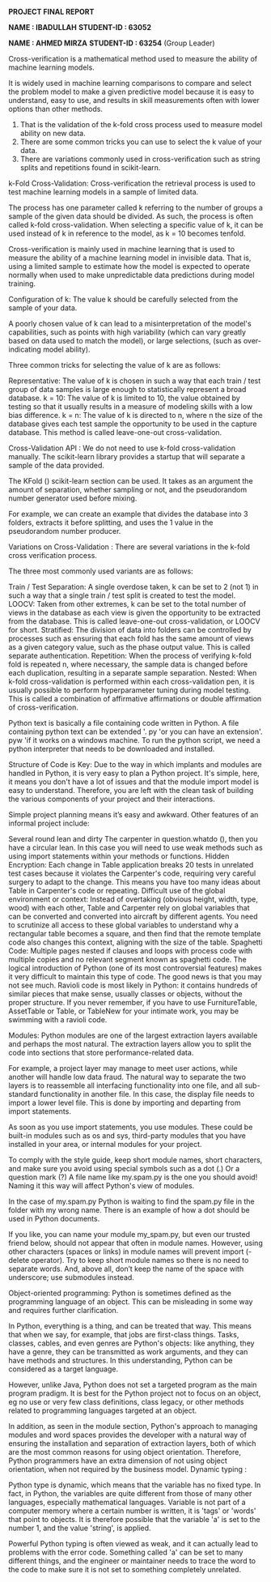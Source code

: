 **PROJECT FINAL REPORT**



**NAME : IBADULLAH**
**STUDENT-ID : 63052**

**NAME : AHMED MIRZA**
**STUDENT-ID : 63254** (Group Leader)


Cross-verification is a mathematical method used to measure the ability of machine learning models.

It is widely used in machine learning comparisons to compare and select the problem model to make a given predictive model because it is easy to understand, easy to use, and results in skill measurements often with lower options than other methods.
1) That is the validation of the k-fold cross process used to measure model ability on new data.
2) There are some common tricks you can use to select the k value of your data.
3) There are variations commonly used in cross-verification such as string splits and repetitions found in scikit-learn.

k-Fold Cross-Validation:
Cross-verification the retrieval process is used to test machine learning models in a sample of limited data.

The process has one parameter called k referring to the number of groups a sample of the given data should be divided. As such, the process is often called k-fold cross-validation. When selecting a specific value of k, it can be used instead of k in reference to the model, as k = 10 becomes tenfold.

Cross-verification is mainly used in machine learning that is used to measure the ability of a machine learning model in invisible data. That is, using a limited sample to estimate how the model is expected to operate normally when used to make unpredictable data predictions during model training.

Configuration of k:
The value k should be carefully selected from the sample of your data.

A poorly chosen value of k can lead to a misinterpretation of the model's capabilities, such as points with high variability (which can vary greatly based on data used to match the model), or large selections, (such as over-indicating model ability).

Three common tricks for selecting the value of k are as follows:

Representative: The value of k is chosen in such a way that each train / test group of data samples is large enough to statistically represent a broad database.
k = 10: The value of k is limited to 10, the value obtained by testing so that it usually results in a measure of modeling skills with a low bias difference.
k = n: The value of k is directed to n, where n the size of the database gives each test sample the opportunity to be used in the capture database. This method is called leave-one-out cross-validation.

Cross-Validation API :
We do not need to use k-fold cross-validation manually. The scikit-learn library provides a startup that will separate a sample of the data provided.

The KFold () scikit-learn section can be used. It takes as an argument the amount of separation, whether sampling or not, and the pseudorandom number generator used before mixing.

For example, we can create an example that divides the database into 3 folders, extracts it before splitting, and uses the 1 value in the pseudorandom number producer.

Variations on Cross-Validation :
There are several variations in the k-fold cross verification process.

The three most commonly used variants are as follows:

Train / Test Separation: A single overdose taken, k can be set to 2 (not 1) in such a way that a single train / test split is created to test the model.
LOOCV: 
Taken from other extremes, k can be set to the total number of views in the database as each view is given the opportunity to be extracted from the database. This is called leave-one-out cross-validation, or LOOCV for short.
Stratified:
 The division of data into folders can be controlled by processes such as ensuring that each fold has the same amount of views as a given category value, such as the phase output value. This is called separate authentication.
Repetition:
 When the process of verifying k-fold fold is repeated n, where necessary, the sample data is changed before each duplication, resulting in a separate sample separation.
Nested:
 When k-fold cross-validation is performed within each cross-validation pen, it is usually possible to perform hyperparameter tuning during model testing. This is called a combination of affirmative affirmations or double affirmation of cross-verification.
 
Python text is basically a file containing code written in Python. A file containing python text can be extended '. py 'or you can have an extension'. pyw 'if it works on a windows machine. To run the python script, we need a python interpreter that needs to be downloaded and installed.



Structure of Code is Key:
Due to the way in which implants and modules are handled in Python, it is very easy to plan a Python project. It's simple, here, it means you don't have a lot of issues and that the module import model is easy to understand. Therefore, you are left with the clean task of building the various components of your project and their interactions.

Simple project planning means it’s easy and awkward. Other features of an informal project include:

Several round lean and dirty The carpenter in question.whatdo (), then you have a circular lean. In this case you will need to use weak methods such as using import statements within your methods or functions.
Hidden Encryption: Each change in Table application breaks 20 tests in unrelated test cases because it violates the Carpenter's code, requiring very careful surgery to adapt to the change. This means you have too many ideas about Table in Carpenter's code or repeating.
Difficult use of the global environment or context: Instead of overtaking (obvious height, width, type, wood) with each other, Table and Carpenter rely on global variables that can be converted and converted into aircraft by different agents. You need to scrutinize all access to these global variables to understand why a rectangular table becomes a square, and then find that the remote template code also changes this context, aligning with the size of the table.
Spaghetti Code: Multiple pages nested if clauses and loops with process code with multiple copies and no relevant segment known as spaghetti code. The logical introduction of Python (one of its most controversial features) makes it very difficult to maintain this type of code. The good news is that you may not see much.
Ravioli code is most likely in Python: it contains hundreds of similar pieces that make sense, usually classes or objects, without the proper structure. If you never remember, if you have to use FurnitureTable, AssetTable or Table, or TableNew for your intimate work, you may be swimming with a ravioli code.

Modules: 
Python modules are one of the largest extraction layers available and perhaps the most natural. The extraction layers allow you to split the code into sections that store performance-related data.

For example, a project layer may manage to meet user actions, while another will handle low data fraud. The natural way to separate the two layers is to reassemble all interfacing functionality into one file, and all sub-standard functionality in another file. In this case, the display file needs to import a lower level file. This is done by importing and departing from import statements.

As soon as you use import statements, you use modules. These could be built-in modules such as os and sys, third-party modules that you have installed in your area, or internal modules for your project.

To comply with the style guide, keep short module names, short characters, and make sure you avoid using special symbols such as a dot (.) Or a question mark (?) A file name like my.spam.py is the one you should avoid! Naming it this way will affect Python's view of modules.

In the case of my.spam.py Python is waiting to find the spam.py file in the folder with my wrong name. There is an example of how a dot should be used in Python documents.

If you like, you can name your module my_spam.py, but even our trusted friend below, should not appear that often in module names. However, using other characters (spaces or links) in module names will prevent import (- delete operator). Try to keep short module names so there is no need to separate words. And, above all, don’t keep the name of the space with underscore; use submodules instead.

Object-oriented programming:
Python is sometimes defined as the programming language of an object. This can be misleading in some way and requires further clarification.

In Python, everything is a thing, and can be treated that way. This means that when we say, for example, that jobs are first-class things. Tasks, classes, cables, and even genres are Python's objects: like anything, they have a genre, they can be transmitted as work arguments, and they can have methods and structures. In this understanding, Python can be considered as a target language.

However, unlike Java, Python does not set a targeted program as the main program pradigm. It is best for the Python project not to focus on an object, eg no use or very few class definitions, class legacy, or other methods related to programming languages targeted at an object.

In addition, as seen in the module section, Python's approach to managing modules and word spaces provides the developer with a natural way of ensuring the installation and separation of extraction layers, both of which are the most common reasons for using object orientation. Therefore, Python programmers have an extra dimension of not using object orientation, when not required by the business model.
Dynamic typing :

Python type is dynamic, which means that the variable has no fixed type. In fact, in Python, the variables are quite different from those of many other languages, especially mathematical languages. Variable is not part of a computer memory where a certain number is written, it is 'tags' or 'words' that point to objects. It is therefore possible that the variable 'a' is set to the number 1, and the value 'string', is applied.

Powerful Python typing is often viewed as weak, and it can actually lead to problems with the error code. Something called 'a' can be set to many different things, and the engineer or maintainer needs to trace the word to the code to make sure it is not set to something completely unrelated.



